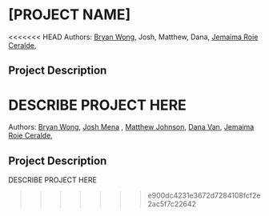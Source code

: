 # [PROJECT NAME]
<<<<<<< HEAD
Authors: [Bryan Wong](https://github.com/byranne), Josh, Matthew, Dana, [Jemaima Roie Ceralde](https://github.com/jaeceralde),

## Project Description
DESCRIBE PROJECT HERE
=======
Authors: [Bryan Wong](https://github.com/byranne), [Josh Mena](https://github.com/Jmena023) , [Matthew Johnson](https://github.com/mj62105), [Dana Van](https://github.com/wandering-dotcom), [Jemaima Roie Ceralde](https://github.com/jaeceralde),

## Project Description
DESCRIBE PROJECT HERE
>>>>>>> e900dc4231e3672d7284108fcf2e2ac5f7c22642
